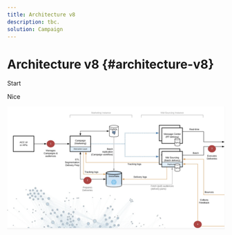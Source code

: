 ```yaml
---
title: Architecture v8
description: tbc.
solution: Campaign 
---
```


# Architecture v8 {#architecture-v8}

Start

Nice 

![](../assets/archi.png)

